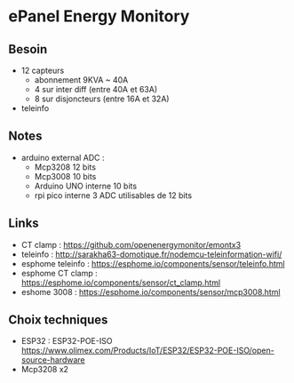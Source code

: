 # ePanel Energy Monitory

## Besoin

 - 12 capteurs
   - abonnement 9KVA ~ 40A
   - 4 sur inter diff (entre 40A et 63A)
   - 8 sur disjoncteurs (entre 16A et 32A)
 - teleinfo
 
## Notes

 - arduino external ADC :
   - Mcp3208 12 bits
   - Mcp3008 10 bits
   - Arduino UNO interne 10 bits
   - rpi pico interne 3 ADC utilisables de 12 bits

## Links

 - CT clamp : https://github.com/openenergymonitor/emontx3
 - teleinfo : http://sarakha63-domotique.fr/nodemcu-teleinformation-wifi/
 - esphome teleinfo : https://esphome.io/components/sensor/teleinfo.html
 - esphome CT clamp : https://esphome.io/components/sensor/ct_clamp.html
 - eshome 3008 : https://esphome.io/components/sensor/mcp3008.html

## Choix techniques

 - ESP32 : ESP32-POE-ISO https://www.olimex.com/Products/IoT/ESP32/ESP32-POE-ISO/open-source-hardware
 - Mcp3208 x2
